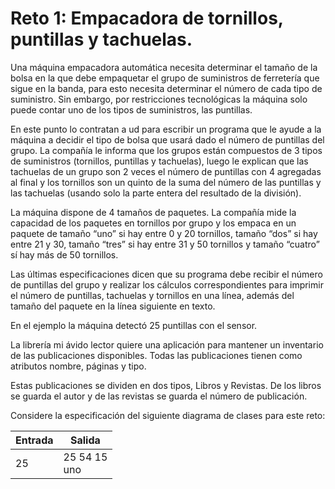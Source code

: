 # Reto 1: Empacadora de tornillos, puntillas y tachuelas.

Una máquina empacadora automática necesita determinar el tamaño de la bolsa en la que debe empaquetar el grupo de suministros de ferretería que sigue en la banda, para esto necesita determinar el número de cada tipo de suministro. Sin embargo, por restricciones tecnológicas la máquina solo puede contar uno de los tipos de suministros, las puntillas.

En este punto lo contratan a ud para escribir un programa que le ayude a la máquina a decidir el tipo de bolsa que usará dado el número de puntillas del grupo. La compañía le informa que los grupos están compuestos de 3 tipos de suministros (tornillos, puntillas y tachuelas), luego le explican que las tachuelas de un grupo son 2 veces el número de puntillas con 4 agregadas al final y los tornillos son un quinto de la suma del número de las puntillas y las tachuelas (usando solo la parte entera del resultado de la división).

La máquina dispone de 4 tamaños de paquetes. La compañía mide la capacidad de los paquetes en tornillos por grupo y los empaca en un paquete de tamaño “uno” si hay entre 0 y 20 tornillos, tamaño “dos” si hay entre 21 y 30, tamaño “tres” si hay entre 31 y 50 tornillos y tamaño “cuatro” sí hay más de 50 tornillos.

Las últimas especificaciones dicen que su programa debe recibir el número de puntillas del grupo y realizar los cálculos correspondientes para imprimir el número de puntillas, tachuelas y tornillos en una línea, además del tamaño del paquete en la línea siguiente en texto.

En el ejemplo la máquina detectó 25 puntillas con el sensor.

La librería mi ávido lector quiere una aplicación para mantener un inventario de las publicaciones disponibles. Todas las publicaciones tienen como atributos nombre, páginas y tipo.

Estas publicaciones se dividen en dos tipos, Libros y Revistas. De los libros se guarda el autor y de las revistas se guarda el número de publicación.

Considere la especificación del siguiente diagrama de clases para este reto:

| Entrada | Salida   |
| ------- | -------- |
| 25      | 25 54 15 <br />uno |
